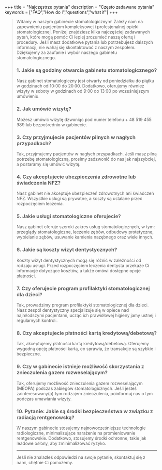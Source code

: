 +++
title = "Najczęstrze pytania"
description = "Często zadawane pytania"
keywords = ["FAQ","How do I","questions","what if"]
+++

>Witamy w naszym gabinecie stomatologicznym! Zależy nam na zapewnieniu pacjentom kompleksowej i profesjonalnej opieki stomatologicznej. Poniżej znajdziesz kilka najczęściej zadawanych pytań, które mogą pomóc Ci lepiej zrozumieć naszą ofertę i procedury. Jeśli masz dodatkowe pytania lub potrzebujesz dalszych informacji, nie wahaj się skontaktować z naszym zespołem. Dziękujemy za zaufanie i wybór naszego gabinetu stomatologicznego.
>
>### 1. Jakie są godziny otwarcia gabinetu stomatologicznego?
>
>Nasz gabinet stomatologiczny jest otwarty od poniedziałku do piątku w godzinach od 10:00 do 20:00. Dodatkowo, oferujemy również wizyty w soboty w godzinach od 9:00 do 13:00 po wcześniejszym umówieniu.
>
>### 2. Jak umówić wizytę?
>
>Możesz umówić wizytę dzwoniąc pod numer telefonu + 48 519 455 989 lub bezpośrednio w gabinecie.
>
>### 3. Czy przyjmujecie pacjentów pilnych w nagłych przypadkach?
>
>Tak, przyjmujemy pacjentów w nagłych przypadkach. Jeśli masz pilną potrzebę stomatologiczną, prosimy zadzwonić do nas jak najszybciej, a postaramy się umówić wizytę.
>
>### 4. Czy akceptujecie ubezpieczenia zdrowotne lub świadczenia NFZ?
>
>Nasz gabinet nie akceptuje ubezpieczeń zdrowotnych ani świadczeń NFZ. Wszystkie usługi są prywatne, a koszty są ustalane przed rozpoczęciem leczenia.
>
>### 5. Jakie usługi stomatologiczne oferujecie?
>
>Nasz gabinet oferuje szeroki zakres usług stomatologicznych, w tym: przeglądy stomatologiczne, leczenie zębów, odbudowy protetyczne, wybielanie zębów, usuwanie kamienia nazębnego oraz wiele innych.
>
>### 6. Jakie są koszty wizyt dentystycznych?
>
>Koszty wizyt dentystycznych mogą się różnić w zależności od rodzaju usługi. Przed rozpoczęciem leczenia dentysta przekaże Ci informacje dotyczące kosztów, a także omówi dostępne opcje płatności.
>
>### 7. Czy oferujecie program profilaktyki stomatologicznej dla dzieci?
>
>Tak, prowadzimy program profilaktyki stomatologicznej dla dzieci. Nasz zespół dentystyczny specjalizuje się w opiece nad najmłodszymi pacjentami, ucząc ich prawidłowej higieny jamy ustnej i regularnych kontroli.
>
>### 8. Czy akceptujecie płatności kartą kredytową/debetową?
>
>Tak, akceptujemy płatności kartą kredytową/debetową. Oferujemy wygodną opcję płatności kartą, co sprawia, że transakcje są szybkie i bezpieczne.
>
>### 9. Czy w gabinecie istnieje możliwość skorzystania z znieczulenia gazem rozweselającym?
>
>Tak, oferujemy możliwość znieczulenia gazem rozweselającym (MEOPA) podczas zabiegów stomatologicznych. Jeśli jesteś zainteresowany(a) tym rodzajem znieczulenia, poinformuj nas o tym podczas umawiania wizyty.
>
>### 10. Pytanie: Jakie są środki bezpieczeństwa w związku z radiacją rentgenowską?
>
>W naszym gabinecie stosujemy najnowocześniejsze technologie radiologiczne, minimalizujące narażenie na promieniowanie rentgenowskie. Dodatkowo, stosujemy środki ochronne, takie jak leadowe osłony, aby zminimalizować ryzyko.
>
>
>---
>
>Jeśli nie znalazłeś odpowiedzi na swoje pytanie, skontaktuj się z nami, chętnie Ci pomożemy.

